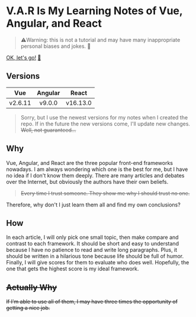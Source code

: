 # V.A.R Is My Learning Notes of Vue, Angular, and React

> ⚠️Warning: this is not a tutorial and may have many inappropriate personal biases and jokes. 🙈

[OK, let's go!](./articles/README.md) [🎵](https://www.youtube.com/watch?v=PL65X12ViYQ)

## Versions

|   Vue   | Angular |  React   |
| :-----: | :-----: | :------: |
| v2.6.11 | v9.0.0  | v16.13.0 |

> Sorry, but I use the newest versions for my notes when I created the repo. If in the future the new versions come, I'll update new changes. <del>Well, not guaranteed...</del>

## Why

Vue, Angular, and React are the three popular front-end frameworks nowadays. I am always wondering which one is the best for me, but I have no idea if I don't know them deeply. There are many articles and debates over the Internet, but obviously the authors have their own beliefs.

> <del>Every time I trust someone. They show me why I should trust no one.</del>

Therefore, why don't I just learn them all and find my own conclusions?

## How

In each article, I will only pick one small topic, then make compare and contrast to each framework. It should be short and easy to understand because I have no patience to read and write long paragraphs. Plus, it should be written in a hilarious tone because life should be full of humor. Finally, I will give scores for them to evaluate who does well. Hopefully, the one that gets the highest score is my ideal framework.

## <del>Actually Why</del>

<del>If I'm able to use all of them, I may have three times the opportunity of getting a nice job.</del>
